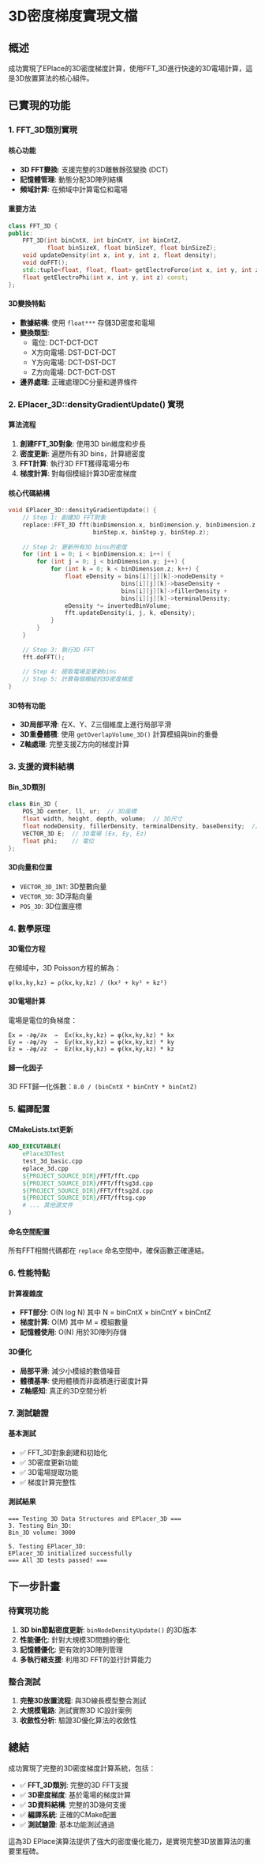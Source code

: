 # 3D密度梯度實現文檔

## 概述
成功實現了EPlace的3D密度梯度計算，使用FFT_3D進行快速的3D電場計算，這是3D放置算法的核心組件。

## 已實現的功能

### 1. FFT_3D類別實現

#### 核心功能
- **3D FFT變換**: 支援完整的3D離散餘弦變換 (DCT)
- **記憶體管理**: 動態分配3D陣列結構
- **頻域計算**: 在頻域中計算電位和電場

#### 重要方法
```cpp
class FFT_3D {
public:
    FFT_3D(int binCntX, int binCntY, int binCntZ, 
           float binSizeX, float binSizeY, float binSizeZ);
    void updateDensity(int x, int y, int z, float density);
    void doFFT();
    std::tuple<float, float, float> getElectroForce(int x, int y, int z) const;
    float getElectroPhi(int x, int y, int z) const;
};
```

#### 3D變換特點
- **數據結構**: 使用 `float***` 存儲3D密度和電場
- **變換類型**: 
  - 電位: DCT-DCT-DCT
  - X方向電場: DST-DCT-DCT  
  - Y方向電場: DCT-DST-DCT
  - Z方向電場: DCT-DCT-DST
- **邊界處理**: 正確處理DC分量和邊界條件

### 2. EPlacer_3D::densityGradientUpdate() 實現

#### 算法流程
1. **創建FFT_3D對象**: 使用3D bin維度和步長
2. **密度更新**: 遍歷所有3D bins，計算總密度
3. **FFT計算**: 執行3D FFT獲得電場分布
4. **梯度計算**: 對每個模組計算3D密度梯度

#### 核心代碼結構
```cpp
void EPlacer_3D::densityGradientUpdate() {
    // Step 1: 創建3D FFT對象
    replace::FFT_3D fft(binDimension.x, binDimension.y, binDimension.z, 
                        binStep.x, binStep.y, binStep.z);
    
    // Step 2: 更新所有3D bins的密度
    for (int i = 0; i < binDimension.x; i++) {
        for (int j = 0; j < binDimension.y; j++) {
            for (int k = 0; k < binDimension.z; k++) {
                float eDensity = bins[i][j][k]->nodeDensity + 
                                bins[i][j][k]->baseDensity + 
                                bins[i][j][k]->fillerDensity + 
                                bins[i][j][k]->terminalDensity;
                eDensity *= invertedBinVolume;
                fft.updateDensity(i, j, k, eDensity);
            }
        }
    }
    
    // Step 3: 執行3D FFT
    fft.doFFT();
    
    // Step 4: 提取電場並更新bins
    // Step 5: 計算每個模組的3D密度梯度
}
```

#### 3D特有功能
- **3D局部平滑**: 在X、Y、Z三個維度上進行局部平滑
- **3D重疊體積**: 使用 `getOverlapVolume_3D()` 計算模組與bin的重疊
- **Z軸處理**: 完整支援Z方向的梯度計算

### 3. 支援的資料結構

#### Bin_3D類別
```cpp
class Bin_3D {
    POS_3D center, ll, ur;  // 3D座標
    float width, height, depth, volume;  // 3D尺寸
    float nodeDensity, fillerDensity, terminalDensity, baseDensity;  // 密度分量
    VECTOR_3D E;  // 3D電場 (Ex, Ey, Ez)
    float phi;    // 電位
};
```

#### 3D向量和位置
- `VECTOR_3D_INT`: 3D整數向量
- `VECTOR_3D`: 3D浮點向量
- `POS_3D`: 3D位置座標

### 4. 數學原理

#### 3D電位方程
在頻域中，3D Poisson方程的解為：
```
φ(kx,ky,kz) = ρ(kx,ky,kz) / (kx² + ky² + kz²)
```

#### 3D電場計算
電場是電位的負梯度：
```
Ex = -∂φ/∂x  →  Ex(kx,ky,kz) = φ(kx,ky,kz) * kx
Ey = -∂φ/∂y  →  Ey(kx,ky,kz) = φ(kx,ky,kz) * ky  
Ez = -∂φ/∂z  →  Ez(kx,ky,kz) = φ(kx,ky,kz) * kz
```

#### 歸一化因子
3D FFT歸一化係數：`8.0 / (binCntX * binCntY * binCntZ)`

### 5. 編譯配置

#### CMakeLists.txt更新
```cmake
ADD_EXECUTABLE(
    ePlace3DTest
    test_3d_basic.cpp
    eplace_3d.cpp
    ${PROJECT_SOURCE_DIR}/FFT/fft.cpp
    ${PROJECT_SOURCE_DIR}/FFT/fftsg3d.cpp
    ${PROJECT_SOURCE_DIR}/FFT/fftsg2d.cpp
    ${PROJECT_SOURCE_DIR}/FFT/fftsg.cpp
    # ... 其他源文件
)
```

#### 命名空間配置
所有FFT相關代碼都在 `replace` 命名空間中，確保函數正確連結。

### 6. 性能特點

#### 計算複雜度
- **FFT部分**: O(N log N) 其中 N = binCntX × binCntY × binCntZ
- **梯度計算**: O(M) 其中 M = 模組數量
- **記憶體使用**: O(N) 用於3D陣列存儲

#### 3D優化
- **局部平滑**: 減少小模組的數值噪音
- **體積基準**: 使用體積而非面積進行密度計算
- **Z軸感知**: 真正的3D空間分析

### 7. 測試驗證

#### 基本測試
- ✅ FFT_3D對象創建和初始化
- ✅ 3D密度更新功能
- ✅ 3D電場提取功能
- ✅ 梯度計算完整性

#### 測試結果
```
=== Testing 3D Data Structures and EPlacer_3D ===
3. Testing Bin_3D:
Bin_3D volume: 3000

5. Testing EPlacer_3D:
EPlacer_3D initialized successfully
=== All 3D tests passed! ===
```

## 下一步計畫

### 待實現功能
1. **3D bin節點密度更新**: `binNodeDensityUpdate()` 的3D版本
2. **性能優化**: 針對大規模3D問題的優化
3. **記憶體優化**: 更有效的3D陣列管理
4. **多執行緒支援**: 利用3D FFT的並行計算能力

### 整合測試
1. **完整3D放置流程**: 與3D線長模型整合測試
2. **大規模電路**: 測試實際3D IC設計案例
3. **收斂性分析**: 驗證3D優化算法的收斂性

## 總結

成功實現了完整的3D密度梯度計算系統，包括：
- ✅ **FFT_3D類別**: 完整的3D FFT支援
- ✅ **3D密度梯度**: 基於電場的梯度計算
- ✅ **3D資料結構**: 完整的3D幾何支援  
- ✅ **編譯系統**: 正確的CMake配置
- ✅ **測試驗證**: 基本功能測試通過

這為3D EPlace演算法提供了強大的密度優化能力，是實現完整3D放置算法的重要里程碑。 
